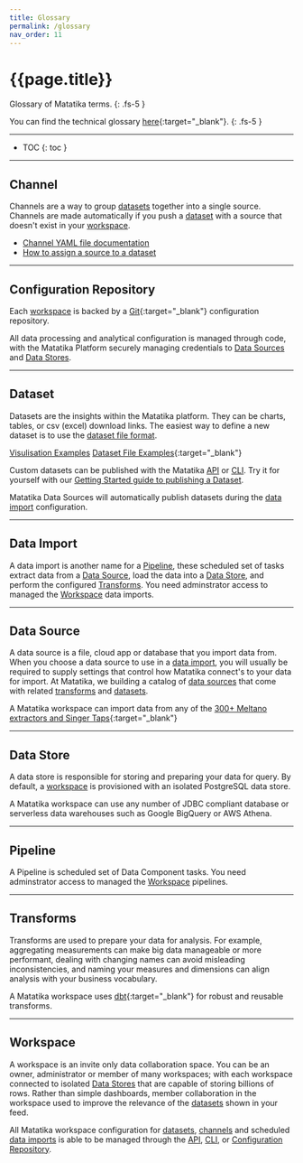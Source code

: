 ```yaml
---
title: Glossary
permalink: /glossary
nav_order: 11
---
```


# {{page.title}}

Glossary of Matatika terms.
{: .fs-5 }

You can find the technical glossary [here](https://github.com/Matatika/matatika-examples/tree/master/matatika_technical_glossary){:target="_blank"}.
{: .fs-5 }

---

- TOC
{: toc }

---

## Channel

Channels are a way to group [datasets](#dataset) together into a single source. Channels are made automatically if you push a [dataset](#dataset) with a source that doesn't exist in your [workspace](#workspace).

- [Channel YAML file documentation]({{site.baseurl}}/dataml/channelml/)
- [How to assign a source to a dataset]({{site.baseurl}}/dataml/datasetml/)

---

## Configuration Repository

Each [workspace](#workspace) is backed by a [Git](https://github.com/MatatikaBytes){:target="_blank"} configuration repository.

All data processing and analytical configuration is managed through code, with the Matatika Platform securely managing credentials to [Data Sources](#data-source) and [Data Stores](#data-store).

---

## Dataset

Datasets are the insights within the Matatika platform. They can be charts, tables, or csv (excel) download links. The easiest way to define a new dataset is to use the [dataset file format]({{site.baseurl}}/dataml/datasetml/). 

[Visulisation Examples]({{site.baseurl}}/dataml/datasetml/basic-examples)
[Dataset File Examples](https://github.com/Matatika/matatika-examples/tree/master/example_datasets){:target="_blank"}

Custom datasets can be published with the Matatika [API]({{site.baseurl}}/api/resources) or [CLI]({{site.baseurl}}/cli).  Try it for yourself with our [Getting Started guide to publishing a Dataset]({{site.baseurl}}/tutorials/data/publish-a-dataset-cli).

Matatika Data Sources will automatically publish datasets during the [data import](#data-import) configuration.

---

## Data Import

A data import is another name for a [Pipeline](#pipeline), these scheduled set of tasks extract data from a [Data Source](#data-source), load the data into a [Data Store](#data-store), and perform the configured [Transforms](#transforms).  You need adminstrator access to managed the [Workspace](#workspace) data imports.

---

## Data Source

A data source is a file, cloud app or database that you import data from. When you choose a data source to use in a [data import](#data-import), you will usually be required to supply settings that control how Matatika connect's to your data for import. At Matatika, we building a catalog of [data sources]({{site.baseurl}}/data-sources/) that come with related [transforms](#transforms) and [datasets](#dataset).

A Matatika workspace can import data from any of the [300+ Meltano extractors and Singer Taps](https://hub.meltano.com/){:target="_blank"}

---

## Data Store

A data store is responsible for storing and preparing your data for query. By default, a [workspace](#workspace) is provisioned with an isolated PostgreSQL data store.

A Matatika workspace can use any number of JDBC compliant database or serverless data warehouses such as Google BigQuery or AWS Athena.

---

## Pipeline

A Pipeline is scheduled set of Data Component tasks.  You need adminstrator access to managed the [Workspace](#workspace) pipelines.

---

## Transforms

Transforms are used to prepare your data for analysis.  For example, aggregating measurements can make big data manageable or more performant, dealing with changing names can avoid misleading inconsistencies, and naming your measures and dimensions can align analysis with your business vocabulary.

A Matatika workspace uses [dbt](https://www.getdbt.com/){:target="_blank"} for robust and reusable transforms.

---

## Workspace

A workspace is an invite only data collaboration space. You can be an owner, administrator or member of many workspaces; with each workspace connected to isolated [Data Stores](#data-store) that are capable of storing billions of rows.  Rather than simple dashboards, member collaboration in the workspace used to improve the relevance of the [datasets](#dataset) shown in your feed.

All Matatika workspace configuration for [datasets](#dataset), [channels](#channel) and scheduled [data imports](#data-import) is able to be managed through the [API]({{site.baseurl}}/api/resources), [CLI]({{site.baseurl}}/cli), or [Configuration Repository](#configuration-repository).

